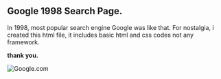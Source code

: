 ## Google 1998 Search Page.

In 1998, most popular search engine Google was like that. For nostalgia, i created this html file, it includes basic html and css codes not any framework.

**thank you.**

![Google.com](https://prnt.sc/1x6kmqi)